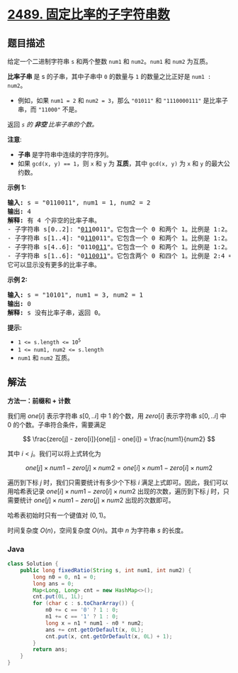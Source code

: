 # [2489. 固定比率的子字符串数](https://leetcode.cn/problems/number-of-substrings-with-fixed-ratio)

## 题目描述

<p>给定一个二进制字符串 <code>s</code>&nbsp;和两个整数 <code>num1</code> 和 <code>num2</code>。<code>num1</code> 和 <code>num2</code> 为互质。</p>

<p><strong>比率子串&nbsp;</strong>是 s 的子串，其中子串中 <code>0</code> 的数量与 <code>1</code>&nbsp;的数量之比正好是&nbsp;<code>num1 : num2</code>。</p>

<ul>
	<li>例如，如果 <code>num1 = 2</code>&nbsp;和 <code>num2 = 3</code>，那么 <code>"01011"</code>&nbsp;和 <code>"1110000111"</code>&nbsp;是比率子串，而 <code>"11000"</code>&nbsp;不是。</li>
</ul>

<p>返回 <em><code>s</code> 的&nbsp;<strong>非空&nbsp;</strong>比率子串的个数。</em></p>

<p><b>注意</b>:</p>

<ul>
	<li><strong>子串&nbsp;</strong>是字符串中连续的字符序列。</li>
	<li>如果 <code>gcd(x, y) == 1</code>，则 <code>x</code> 和 <code>y</code> 为&nbsp;<strong>互质</strong>，其中 <code>gcd(x, y)</code>&nbsp;为 <code>x</code>&nbsp;和 <code>y</code> 的最大公约数。</li>
</ul>

<p><strong>示例 1:</strong></p>

<pre>
<strong>输入:</strong> s = "0110011", num1 = 1, num2 = 2
<strong>输出:</strong> 4
<strong>解释:</strong> 有 4 个非空的比率子串。
- 子字符串 s[0..2]: "<u>011</u>0011"。它包含一个 0 和两个 1。比例是 1:2。
- 子字符串 s[1..4]: "0<u>110</u>011"。它包含一个 0 和两个 1。比例是 1:2。
- 子字符串 s[4..6]: "0110<u>011</u>"。它包含一个 0 和两个 1。比例是 1:2。
- 子字符串 s[1..6]: "0<u>110011</u>"。它包含两个 0 和四个 1。比例是 2:4 == 1:2。
它可以显示没有更多的比率子串。
</pre>

<p><strong>示例 2:</strong></p>

<pre>
<strong>输入:</strong> s = "10101", num1 = 3, num2 = 1
<strong>输出:</strong> 0
<strong>解释:</strong> s 没有比率子串，返回 0。
</pre>

<p><strong>提示:</strong></p>

<ul>
	<li><code>1 &lt;= s.length &lt;= 10<sup>5</sup></code></li>
	<li><code>1 &lt;= num1, num2 &lt;= s.length</code></li>
	<li><code>num1</code> 和&nbsp;<code>num2</code> 互质。</li>
</ul>

## 解法

**方法一：前缀和 + 计数**

我们用 $one[i]$ 表示字符串 $s[0,..i]$ 中 $1$ 的个数，用 $zero[i]$ 表示字符串 $s[0,..i]$ 中 $0$ 的个数。子串符合条件，需要满足

$$
\frac{zero[j] - zero[i]}{one[j] - one[i]} = \frac{num1}{num2}
$$

其中 $i < j$。我们可以将上式转化为

$$
one[j] \times num1 - zero[j] \times num2 = one[i] \times num1 - zero[i] \times num2
$$

遍历到下标 $j$ 时，我们只需要统计有多少个下标 $i$ 满足上式即可。因此，我们可以用哈希表记录 $one[i] \times num1 - zero[i] \times num2$ 出现的次数，遍历到下标 $j$ 时，只需要统计 $one[j] \times num1 - zero[j] \times num2$ 出现的次数即可。

哈希表初始时只有一个键值对 $(0, 1)$。

时间复杂度 $O(n)$，空间复杂度 $O(n)$。其中 $n$ 为字符串 $s$ 的长度。

### **Java**

```java
class Solution {
    public long fixedRatio(String s, int num1, int num2) {
        long n0 = 0, n1 = 0;
        long ans = 0;
        Map<Long, Long> cnt = new HashMap<>();
        cnt.put(0L, 1L);
        for (char c : s.toCharArray()) {
            n0 += c == '0' ? 1 : 0;
            n1 += c == '1' ? 1 : 0;
            long x = n1 * num1 - n0 * num2;
            ans += cnt.getOrDefault(x, 0L);
            cnt.put(x, cnt.getOrDefault(x, 0L) + 1);
        }
        return ans;
    }
}
```
